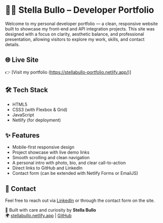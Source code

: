 # 👩‍💻 Stella Bullo – Developer Portfolio

Welcome to my personal developer portfolio — a clean, responsive website built to showcase my front-end and API integration projects. This site was designed with a focus on clarity, aesthetic balance, and professional presentation, allowing visitors to explore my work, skills, and contact details.

## 🌐 Live Site

👉 [Visit my portfolio (https://stellabullo-portfolio.netlify.app/)]

## 🛠️ Tech Stack

- HTML5  
- CSS3 (with Flexbox & Grid)  
- JavaScript  
- Netlify (for deployment)

## ✨ Features

- Mobile-first responsive design  
- Project showcase with live demo links  
- Smooth scrolling and clean navigation  
- A personal intro with photo, bio, and clear call-to-action  
- Direct links to GitHub and LinkedIn  
- Contact form (can be extended with Netlify Forms or EmailJS)


## 📮 Contact

Feel free to reach out via [LinkedIn](https://www.linkedin.com/in/stellabullo/) or through the contact form on the site.


🧠 Built with care and curiosity by **Stella Bullo**  
🌍 [stellabullo.netlify.app](https://stellabullo.netlify.app) | [GitHub](https://github.com/Stella5791)
